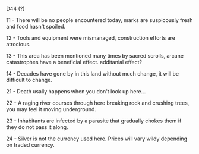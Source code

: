 D44 (?)

11 - There will be no people encountered today, marks are suspicously fresh and food hasn't spoiled.

12 - Tools and equipment were mismanaged, construction efforts are atrocious.

13 - This area has been mentioned many times by sacred scrolls, arcane catastrophes have a beneficial effect. additanial effect?

14 - Decades have gone by in this land without much change, it will be difficult to change.

21 - Death usally happens when you don't look up here... 

22 - A raging river courses through here breaking rock and crushing trees, you may feel it moving underground.

23 - Inhabitants are infected by a parasite that gradually chokes them if they do not pass it along.

24 - Silver is not the currency used here. Prices will vary wildy depending on traded currency. 
